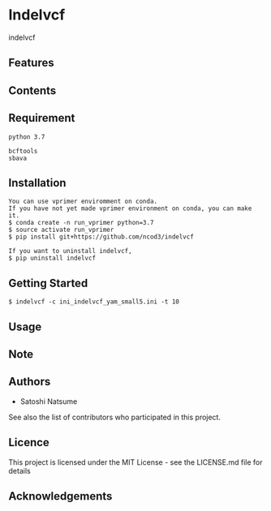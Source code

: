 # Indelvcf
indelvcf

## Features

## Contents

## Requirement

~~~
python 3.7

bcftools
sbava
~~~

## Installation

~~~
You can use vprimer enviromment on conda.
If you have not yet made vprimer environment on conda, you can make it.
$ conda create -n run_vprimer python=3.7
$ source activate run_vprimer
$ pip install git+https://github.com/ncod3/indelvcf

If you want to uninstall indelvcf, 
$ pip uninstall indelvcf

~~~

## Getting Started

~~~
$ indelvcf -c ini_indelvcf_yam_small5.ini -t 10
~~~

## Usage

## Note

## Authors
- Satoshi Natsume

See also the list of contributors who participated in this project.

## Licence
This project is licensed under the MIT License - see the LICENSE.md file for details

## Acknowledgements

